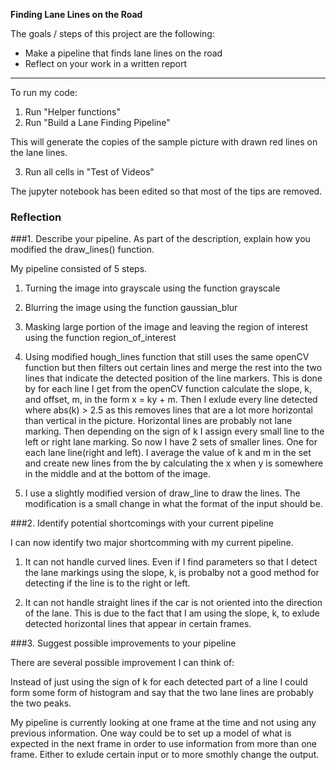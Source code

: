 **Finding Lane Lines on the Road**

The goals / steps of this project are the following:
* Make a pipeline that finds lane lines on the road
* Reflect on your work in a written report


[//]: # (Image References)

[image1]: ./examples/grayscale.jpg "Grayscale"

---

To run my code:
1. Run "Helper functions"
2. Run "Build a Lane Finding Pipeline"

This will generate the copies of the sample picture with drawn red lines on the lane lines.

3. Run all cells in "Test of Videos"

The jupyter notebook has been edited so that most of the tips are removed.

### Reflection

###1. Describe your pipeline. As part of the description, explain how you modified the draw_lines() function.

My pipeline consisted of 5 steps.

1. Turning the image into grayscale using the function grayscale
2. Blurring the image using the function gaussian_blur
3. Masking large portion of the image and leaving the region of interest using the function region_of_interest

4. Using modified hough_lines function that still uses the same openCV function but then filters out certain lines and merge the rest into the two lines that indicate the detected position of the line markers. This is done by for each line I get from the openCV function calculate the slope, k, and offset, m, in the form x = ky + m. Then I exlude every line detected where abs(k) > 2.5 as this removes lines that are a lot more horizontal than vertical in the picture. Horizontal lines are probably not lane marking. Then depending on the sign of k I assign every small line to the left or right lane marking. So now I have 2 sets of smaller lines. One for each lane line(right and left). I average the value of k and m in the set and create new lines from the by calculating the x when y is somewhere in the middle and at the bottom of the image.

5. I use a slightly modified version of draw_line to draw the lines. The modification is a small change in what the format of the input should be.

###2. Identify potential shortcomings with your current pipeline

I can now identify two major shortcomming with my current pipeline.

1. It can not handle curved lines. Even if I find parameters so that I detect the lane markings using the slope, k, is probalby not a good method for detecting if the line is to the right or left.

2. It can not handle straight lines if the car is not oriented into the direction of the lane. This is due to the fact that I am using the slope, k, to exlude detected horizontal lines that appear in certain frames.


###3. Suggest possible improvements to your pipeline

There are several possible improvement I can think of:

Instead of just using the sign of k for each detected part of a line I could form some form of histogram and say that the two lane lines are probably the two peaks.

My pipeline is currently looking at one frame at the time and not using any previous information. One way could be to set up a model of what is expected in the next frame in order to use information from more than one frame. Either to exlude certain input or to more smothly change the output.

